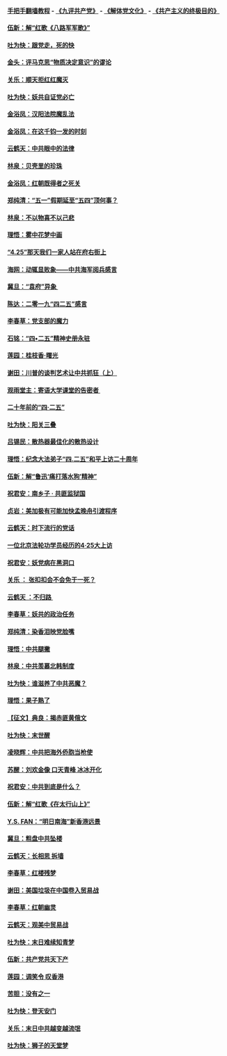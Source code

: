 #### [手把手翻墙教程](https://github.com/gfw-breaker/guides/wiki) -  [《九评共产党》](https://github.com/gfw-breaker/9ping.md?t=05050037) - [《解体党文化》](https://github.com/gfw-breaker/jtdwh.md?t=05050037) - [《共产主义的终极目的》](https://github.com/gfw-breaker/gczydzjmd.md?t=05050037)

#### [伍新：解“红歌《八路军军歌》”](../pages/nsc993/n11227702.md?t=05050037) 

#### [吐为快：跟党走，死的快](../pages/nsc993/n11227511.md?t=05050037) 

#### [金头：评马克思“物质决定意识”的谬论](../pages/nsc993/n11227161.md?t=05050037) 

#### [关乐：顺天拒红红魔灭](../pages/nsc993/n11225393.md?t=05050037) 

#### [吐为快：妖共自证党必亡](../pages/nsc993/n11223109.md?t=05050037) 

#### [金浴凤：汉阳法院魔乱法](../pages/nsc993/n11222083.md?t=05050037) 

#### [金浴凤：在这千钧一发的时刻](../pages/nsc993/n11222047.md?t=05050037) 

#### [云鹤天：中共眼中的法律](../pages/nsc993/n11221943.md?t=05050037) 

#### [林泉：贝壳里的珍珠](../pages/nsc993/n11217073.md?t=05050037) 

#### [金浴凤：红朝既得者之死关](../pages/nsc993/n11217063.md?t=05050037) 

#### [郑纯清：“五一”假期延至“五四”顶何事？](../pages/nsc993/n11217000.md?t=05050037) 

#### [林泉：不以物喜不以己悲](../pages/nsc993/n11216987.md?t=05050037) 

#### [理悟：雾中花梦中画](../pages/nsc993/n11213846.md?t=05050037) 

#### [“4.25”那天我们一家人站在府右街上](../pages/nsc993/n11210435.md?t=05050037) 

#### [海网：动辄显败象——中共海军阅兵感言](../pages/nsc993/n11212147.md?t=05050037) 

#### [冀旦：“袁府”异象 ](../pages/nsc993/n11211996.md?t=05050037) 

#### [陈达：二零一九“四二五”感言](../pages/nsc993/n11211971.md?t=05050037) 

#### [李春草：党支部的魔力](../pages/nsc993/n11211722.md?t=05050037) 

#### [石铭：“四•二五”精神史册永驻](../pages/nsc993/n11210585.md?t=05050037) 

#### [莲园：桂枝香‧曙光](../pages/nsc993/n11210371.md?t=05050037) 

#### [谢田：川普的谈判艺术让中共抓狂（上）](../pages/nsc993/n11209038.md?t=05050037) 

#### [观雨堂主：寄语大学课堂的告密者 ](../pages/nsc993/n11209062.md?t=05050037) 

#### [二十年前的“四·二五”](../pages/nsc993/n11207639.md?t=05050037) 

#### [吐为快：阳关三叠](../pages/nsc993/n11207152.md?t=05050037) 

#### [吕锡民：散热器最佳化的散热设计](../pages/nsc993/n11206294.md?t=05050037) 

#### [理悟：纪念大法弟子“四.二五”和平上访二十周年](../pages/nsc993/n11206269.md?t=05050037) 

#### [伍新：解“鲁迅‘痛打落水狗’精神”](../pages/nsc993/n11206208.md?t=05050037) 

#### [祝君安：南乡子 · 共匪监狱国](../pages/nsc993/n11203831.md?t=05050037) 

#### [贞岩：美加极有可能加快孟晚舟引渡程序](../pages/nsc993/n11203705.md?t=05050037) 

#### [云鹤天：时下流行的党话](../pages/nsc993/n11203254.md?t=05050037) 

#### [一位北京法轮功学员经历的4·25大上访](../pages/nsc993/n11203160.md?t=05050037) 

#### [祝君安：妖党病在黑洞口](../pages/nsc993/n11201449.md?t=05050037) 

#### [关乐 ： 张扣扣会不会免于一死？](../pages/nsc993/n11201363.md?t=05050037) 

#### [云鹤天 ：不归路 ](../pages/nsc993/n11201359.md?t=05050037) 

#### [李春草：妖共的政治任务](../pages/nsc993/n11199926.md?t=05050037) 

#### [郑纯清：染香泪映党脸嘴](../pages/nsc993/n11199911.md?t=05050037) 

#### [理悟：中共腿撇](../pages/nsc993/n11199727.md?t=05050037) 

#### [林泉：中共羡慕北韩制度](../pages/nsc993/n11199776.md?t=05050037) 

#### [吐为快：谁滋养了中共恶魔？](../pages/nsc993/n11199706.md?t=05050037) 

#### [理悟：果子熟了](../pages/nsc993/n11196774.md?t=05050037) 

#### [【征文】典良：揭赤匪黄俄文](../pages/nsc993/n11195773.md?t=05050037) 

#### [吐为快：末世醒](../pages/nsc993/n11196757.md?t=05050037) 

#### [凌晓辉：中共把海外侨胞当枪使](../pages/nsc993/n11195270.md?t=05050037) 

#### [苏醒：刘欢金像 口天青峰 冰冰开化](../pages/nsc993/n11194046.md?t=05050037) 

#### [祝君安：中共到底是什么？](../pages/nsc993/n11193828.md?t=05050037) 

#### [伍新：解“红歌《在太行山上》”](../pages/nsc993/n11193680.md?t=05050037) 

#### [Y.S. FAN：“明日南海”新香港远景](../pages/nsc993/n11189809.md?t=05050037) 

#### [冀旦：粗盘中共坠楼](../pages/nsc993/n11188872.md?t=05050037) 

#### [云鹤天：长相思 拆墙](../pages/nsc993/n11187494.md?t=05050037) 

#### [李春草：红楼残梦](../pages/nsc993/n11187468.md?t=05050037) 

#### [谢田：美国垃圾在中国卷入贸易战](../pages/nsc993/n11184083.md?t=05050037) 

#### [李春草：红朝幽灵](../pages/nsc993/n11186717.md?t=05050037) 

#### [云鹤天：观美中贸易战](../pages/nsc993/n11184252.md?t=05050037) 

#### [吐为快：末日难续知青梦](../pages/nsc993/n11183957.md?t=05050037) 

#### [伍新：共产党共天下产](../pages/nsc993/n11183941.md?t=05050037) 

#### [莲园：调笑令 叹香港](../pages/nsc993/n11183930.md?t=05050037) 

#### [苦胆：没有之一](../pages/nsc993/n11183909.md?t=05050037) 

#### [吐为快：登天安门](../pages/nsc993/n11183895.md?t=05050037) 

#### [关乐：末日中共越变越流氓](../pages/nsc993/n11183026.md?t=05050037) 

#### [吐为快：狮子的天堂梦](../pages/nsc993/n11179854.md?t=05050037) 


